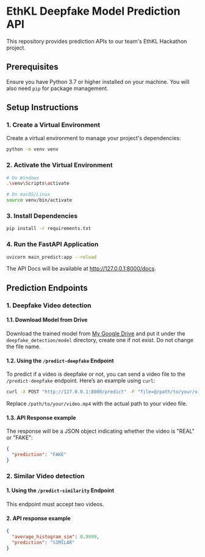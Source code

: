 # EthKL Deepfake Model Prediction API

This repository provides prediction APIs to our team's EthKL Hackathon project.

## Prerequisites

Ensure you have Python 3.7 or higher installed on your machine. You will also need `pip` for package management.

## Setup Instructions

### 1. Create a Virtual Environment

Create a virtual environment to manage your project's dependencies:

```bash
python -m venv venv
```

### 2. Activate the Virtual Environment

```bash
# On Windows
.\venv\Scripts\activate

# On macOS/Linux
source venv/bin/activate
```

### 3. Install Dependencies

```bash
pip install -r requirements.txt
```

### 4. Run the FastAPI Application
```bash
uvicorn main_predict:app --reload
```
The API Docs will be available at http://127.0.0.1:8000/docs.

## Prediction Endpoints

### 1. Deepfake Video detection 

#### 1.1. Download Model from Drive

Download the trained model from [My Google Drive](https://drive.google.com/drive/folders/1RTJGPMsKU11JMZdMsiaDdkXqdtA0befJ?usp=sharing) and put it under the `deepfake_detection/model` directory, create one if not exist. Do not change the file name.

#### 1.2. Using the `/predict-deepfake` Endpoint

To predict if a video is deepfake or not, you can send a video file to the `/predict-deepfake` endpoint. Here’s an example using `curl`:

```bash
curl -X POST "http://127.0.0.1:8000/predict" -F "file=@/path/to/your/video.mp4"
```
Replace `/path/to/your/video.mp4` with the actual path to your video file.

#### 1.3. API Response example

The response will be a JSON object indicating whether the video is "REAL" or "FAKE":

```json
{
  "prediction": "FAKE"
}
```

### 2. Similar Video detection 

#### 1. Using the `/predict-similarity` Endpoint

This endpoint must accept two videos. 

#### 2. API response example

```json
{
  "average_histogram_sim": 0.9999,
  "prediction": "SIMILAR"
}
```